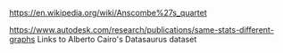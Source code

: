 https://en.wikipedia.org/wiki/Anscombe%27s_quartet

https://www.autodesk.com/research/publications/same-stats-different-graphs
Links to Alberto Cairo's Datasaurus dataset

